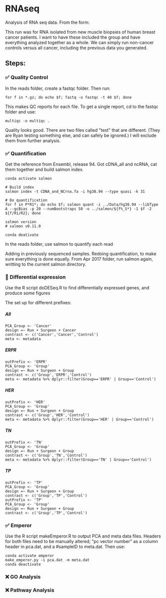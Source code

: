 # RNAseq
Analysis of RNA seq data. From the form:

This run was for RNA isolated from new muscle biopsies of human breast cancer patients.  I want to have these included the group and have everything analyzed together as a whole.  We can simply run non-cancer controls versus all cancer, including the previous data you generated.


## Steps:

###  :white_check_mark: Quality Control
In the reads folder, create a fastqc folder. Then run:

```
for f in *.gz; do echo $f; fastq -o fastqc -t 40 $f; done
```

This makes QC reports for each file. To get a single report, cd to the fastqc folder and use:
```
multiqc -o multiqc .
```

Quality looks good. There are two files called "test" that are different. (They are Ryan testing something else, and can safely be ignored.) I will exclude them from further analysis.


### :white_check_mark: Quantification

Get the reference from Ensembl, release 94. Got cDNA_all and ncRNA, cat them together and build salmon index.

```
conda activate salmon

# Build index
salmon index -t CDNA_and_NCrna.fa -i hg38.94 --type quasi -k 31

# Do quantification
for f in P*R1*; do echo $f; salmon quant -i ../Data/hg38.94 --libType A --gcBias -p 20 --numBootstraps 50 -o ../salmon/${f%_S*} -1 $f -2 ${f/R1/R2}; done

salmon version
# salmon v0.11.0

conda deativate
```


In the reads folder, use salmon to quantify each read

Adding in previously sequenced samples. Redoing quantification, to make sure everything is done equally. From Apr 2017 folder, run salmon again, writting to the current salmon directory.




### :large_orange_diamond: <!--:white_check_mark:--> Differential expression

Use the R script doDESeq.R to find differentially expressed genes, and produce some figures

The set up for different prefixes:

##### All
```
PCA_Group <- 'Cancer'
design =~ Run + Surgeon + Cancer
contrast <- c('Cancer','Cancer','Control')
meta <- metadata
```

##### ERPR
```
outPrefix <- 'ERPR'
PCA_Group <- 'Group'
design =~ Run + Surgeon + Group
contrast <- c('Group','ERPR','Control')
meta <- metadata %>% dplyr::filter(Group=='ERPR' | Group=='Control')
```

##### HER
```
outPrefix <- 'HER'
PCA_Group <- 'Group'
design =~ Run + Surgeon + Group
contrast <- c('Group','HER','Control')
meta <- metadata %>% dplyr::filter(Group=='HER' | Group=='Control')
```

##### TN
```
outPrefix <- 'TN'
PCA_Group <- 'Group'
design =~ Run + Surgeon + Group
contrast <- c('Group','TN','Control')
meta <- metadata %>% dplyr::filter(Group=='TN' | Group=='Control')
```

##### TP
```
outPrefix <- 'TP'
PCA_Group <- 'Group'
design =~ Run + Surgeon + Group
contrast <- c('Group','TP','Control')
outPrefix <- 'TP'
PCA_Group <- 'Group'
design =~ Run + Surgeon + Group
contrast <- c('Group','TP','Control')
```

### :white_check_mark: Emperor

Use the R script makeEmperor.R to output PCA and meta data files. Headers for both files need to be manually altered; "pc vector number" as a column header in pca.dat, and a #sampleID to meta.dat. Then use:
```
conda activate emperor
make_emperor.py -i pca.dat -m meta.dat
conda deactivate
```


### :x: <!--:large_orange_diamond: :white_check_mark:--> GO Analysis

### :x: <!--:large_orange_diamond: :white_check_mark:--> Pathway Analysis
